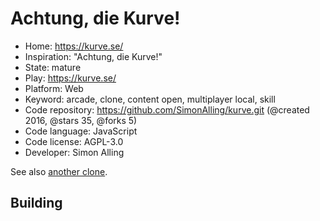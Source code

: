 # Achtung, die Kurve!

- Home: https://kurve.se/
- Inspiration: "Achtung, die Kurve!"
- State: mature
- Play: https://kurve.se/
- Platform: Web
- Keyword: arcade, clone, content open, multiplayer local, skill
- Code repository: https://github.com/SimonAlling/kurve.git (@created 2016, @stars 35, @forks 5)
- Code language: JavaScript
- Code license: AGPL-3.0
- Developer: Simon Alling

See also [another clone](https://achtungkurve.com/).

## Building
